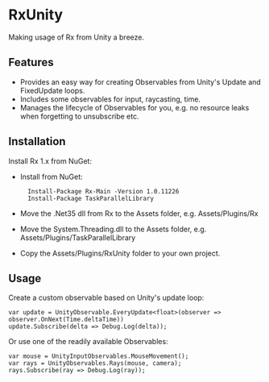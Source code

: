# RxUnity

Making usage of Rx from Unity a breeze.

## Features

* Provides an easy way for creating Observables from Unity's Update and FixedUpdate loops.
* Includes some observables for input, raycasting, time.
* Manages the lifecycle of Observables for you, e.g. no resource leaks when forgetting to unsubscribe etc.

## Installation

Install Rx 1.x from NuGet:

* Install from NuGet:

        Install-Package Rx-Main -Version 1.0.11226
		Install-Package TaskParallelLibrary

* Move the .Net35 dll from Rx to the Assets folder, e.g. Assets/Plugins/Rx
* Move the System.Threading.dll to the Assets folder, e.g. Assets/Plugins/TaskParallelLibrary
* Copy the Assets/Plugins/RxUnity folder to your own project.

## Usage

Create a custom observable based on Unity's update loop:

    var update = UnityObservable.EveryUpdate<float>(observer => observer.OnNext(Time.deltaTime))
    update.Subscribe(delta => Debug.Log(delta));

Or use one of the readily available Observables:

    var mouse = UnityInputObservables.MouseMovement();
	var rays = UnityObservables.Rays(mouse, camera);
	rays.Subscribe(ray => Debug.Log(ray));